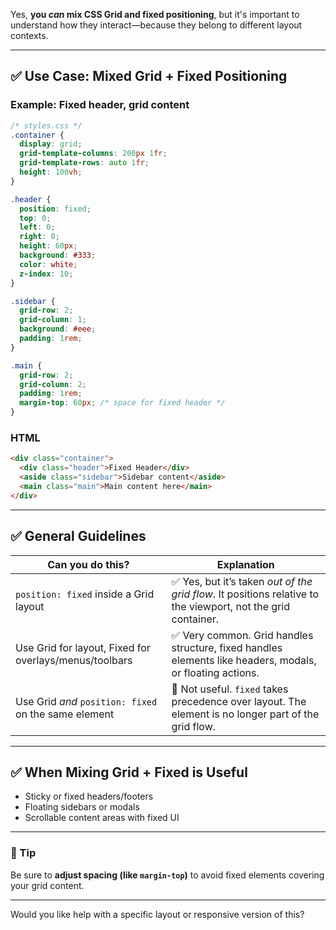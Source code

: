 Yes, **you *can* mix CSS Grid and fixed positioning**, but it's important to understand how they interact—because they belong to different layout contexts.

---

## ✅ Use Case: Mixed Grid + Fixed Positioning

### Example: Fixed header, grid content

```css
/* styles.css */
.container {
  display: grid;
  grid-template-columns: 200px 1fr;
  grid-template-rows: auto 1fr;
  height: 100vh;
}

.header {
  position: fixed;
  top: 0;
  left: 0;
  right: 0;
  height: 60px;
  background: #333;
  color: white;
  z-index: 10;
}

.sidebar {
  grid-row: 2;
  grid-column: 1;
  background: #eee;
  padding: 1rem;
}

.main {
  grid-row: 2;
  grid-column: 2;
  padding: 1rem;
  margin-top: 60px; /* space for fixed header */
}
```

### HTML

```html
<div class="container">
  <div class="header">Fixed Header</div>
  <aside class="sidebar">Sidebar content</aside>
  <main class="main">Main content here</main>
</div>
```

---

## ✅ General Guidelines

| Can you do this?                                       | Explanation                                                                                                  |
| ------------------------------------------------------ | ------------------------------------------------------------------------------------------------------------ |
| `position: fixed` inside a Grid layout                 | ✅ Yes, but it’s taken *out of the grid flow*. It positions relative to the viewport, not the grid container. |
| Use Grid for layout, Fixed for overlays/menus/toolbars | ✅ Very common. Grid handles structure, fixed handles elements like headers, modals, or floating actions.     |
| Use Grid *and* `position: fixed` on the same element   | 🚫 Not useful. `fixed` takes precedence over layout. The element is no longer part of the grid flow.         |

---

## ✅ When Mixing Grid + Fixed is Useful

* Sticky or fixed headers/footers
* Floating sidebars or modals
* Scrollable content areas with fixed UI

---

### 🧠 Tip

Be sure to **adjust spacing (like `margin-top`)** to avoid fixed elements covering your grid content.

---

Would you like help with a specific layout or responsive version of this?
